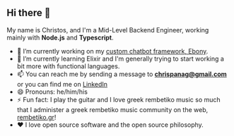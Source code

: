 ## Hi there 👋

My name is Christos, and I'm a Mid-Level Backend Engineer, working mainly with **Node.js** and **Typescript**. 

- 🔭 I’m currently working on my [custom chatbot framework, Ebony](https://github.com/chrispanag/ebony).
- 🌱 I’m currently learning Elixir and I'm generally trying to start working a bit more with functional languages.
- 📫 You can reach me by sending a message to **chrispanag@gmail.com** or you can find me on [LinkedIn](https://www.linkedin.com/in/chrispanag/)
- 😄 Pronouns: he/him/his
- ⚡ Fun fact: I play the guitar and I love greek rembetiko music so much that I administer a greek rembetiko music community on the web, [rembetiko.gr](https://rembetiko.gr)!
- ❤️ I love open source software and the open source philosophy.

